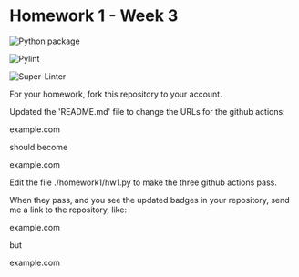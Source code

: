 # Homework 1 - Week 3

![Python package](https://github.com/vcu-oakesn/root_homework1/workflows/Python%20package/badge.svg)

![Pylint](https://github.com/vcu-oakesn/root_homework1/workflows/Pylint/badge.svg)

![Super-Linter](https://github.com/vcu-oakesn/root_homework1/workflows/Super-Linter/badge.svg)

For your homework, fork this repository to your account.

Updated the 'README.md' file to change the URLs for the github actions:

example.com

should become

example.com

Edit the file ./homework1/hw1.py to make the three github actions pass.

When they pass, and you see the updated badges in your repository, send me a link to the repository, like:

example.com

but

example.com
